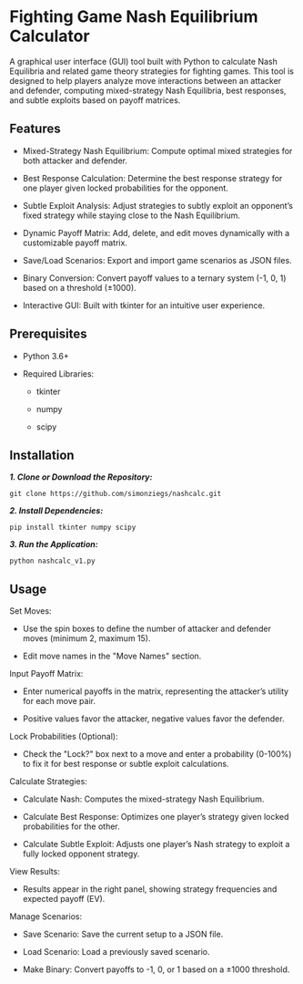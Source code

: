 # Fighting Game Nash Equilibrium Calculator

A graphical user interface (GUI) tool built with Python to calculate Nash Equilibria and related game theory strategies for fighting games. This tool is designed to help players analyze move interactions between an attacker and defender, computing mixed-strategy Nash Equilibria, best responses, and subtle exploits based on payoff matrices.

## Features
- Mixed-Strategy Nash Equilibrium: Compute optimal mixed strategies for both attacker and defender.

- Best Response Calculation: Determine the best response strategy for one player given locked probabilities for the opponent.

- Subtle Exploit Analysis: Adjust strategies to subtly exploit an opponent’s fixed strategy while staying close to the Nash Equilibrium.

- Dynamic Payoff Matrix: Add, delete, and edit moves dynamically with a customizable payoff matrix.

- Save/Load Scenarios: Export and import game scenarios as JSON files.

- Binary Conversion: Convert payoff values to a ternary system (-1, 0, 1) based on a threshold (±1000).

- Interactive GUI: Built with tkinter for an intuitive user experience.

## Prerequisites
- Python 3.6+

- Required Libraries:
  - tkinter

  - numpy

  - scipy

## Installation
***1. Clone or Download the Repository:***
```
git clone https://github.com/simonziegs/nashcalc.git
```
***2. Install Dependencies:***
```
pip install tkinter numpy scipy
```
***3. Run the Application:***
```
python nashcalc_v1.py
```
## Usage
Set Moves:
- Use the spin boxes to define the number of attacker and defender moves (minimum 2, maximum 15).

- Edit move names in the "Move Names" section.

Input Payoff Matrix:
- Enter numerical payoffs in the matrix, representing the attacker’s utility for each move pair.

- Positive values favor the attacker, negative values favor the defender.

Lock Probabilities (Optional):
- Check the "Lock?" box next to a move and enter a probability (0-100%) to fix it for best response or subtle exploit calculations.

Calculate Strategies:
- Calculate Nash: Computes the mixed-strategy Nash Equilibrium.

- Calculate Best Response: Optimizes one player’s strategy given locked probabilities for the other.

- Calculate Subtle Exploit: Adjusts one player’s Nash strategy to exploit a fully locked opponent strategy.

View Results:
- Results appear in the right panel, showing strategy frequencies and expected payoff (EV).

Manage Scenarios:
- Save Scenario: Save the current setup to a JSON file.

- Load Scenario: Load a previously saved scenario.

- Make Binary: Convert payoffs to -1, 0, or 1 based on a ±1000 threshold.

